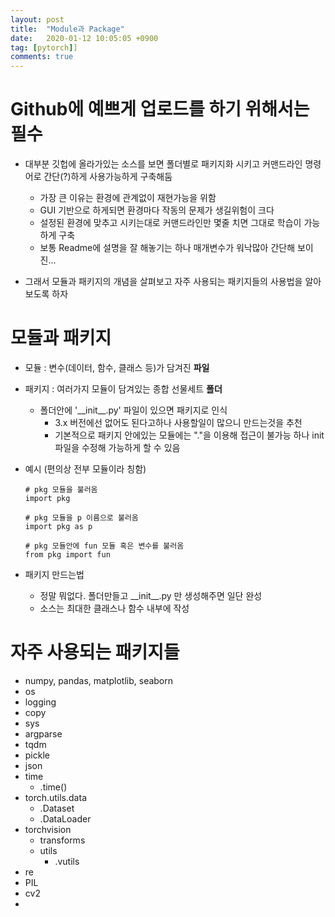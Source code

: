 ```yaml
---
layout: post
title:  "Module과 Package"
date:   2020-01-12 10:05:05 +0900
tag: [pytorch]]
comments: true
---
```

# Github에 예쁘게 업로드를 하기 위해서는 필수
- 대부분 깃헙에 올라가있는 소스를 보면 폴더별로 패키지화 시키고 커맨드라인 명령어로 간단(?)하게 사용가능하게 구축해둠
  - 가장 큰 이유는 환경에 관계없이 재현가능을 위함
  - GUI 기반으로 하게되면 환경마다 작동의 문제가 생길위험이 크다
  - 설정된 환경에 맞추고 시키는대로 커맨드라인만 몇줄 치면 그대로 학습이 가능하게 구축
  - 보통 Readme에 설명을 잘 해놓기는 하나 매개변수가 워낙많아 간단해 보이진...
  
- 그래서 모듈과 패키지의 개념을 살펴보고 자주 사용되는 패키지들의 사용법을 알아보도록 하자
   

# 모듈과 패키지
- 모듈 : 변수(데이터, 함수, 클래스 등)가 담겨진 __파일__
- 패키지 : 여러가지 모듈이 담겨있는 종합 선물세트 __폴더__
  - 폴더안에 '\_\_init\_\_.py' 파일이 있으면 패키지로 인식
    -  3.x 버전에선 없어도 된다고하나 사용할일이 많으니 만드는것을 추천
    - 기본적으로 패키지 안에있는 모듈에는 "."을 이용해 접근이 불가능 하나 init파일을 수정해 가능하게 할 수 있음

- 예시 (편의상 전부 모듈이라 칭함)
    ``` 
    # pkg 모듈을 불러옴
    import pkg

    # pkg 모듈을 p 이름으로 불러옴
    import pkg as p

    # pkg 모듈안에 fun 모듈 혹은 변수를 불러옴
    from pkg import fun
    ```

- 패키지 만드는법
  - 정말 뭐없다. 폴더만들고 \_\_init\_\_.py 만 생성해주면 일단 완성
  - 소스는 최대한 클래스나 함수 내부에 작성

# 자주 사용되는 패키지들

- numpy, pandas, matplotlib, seaborn
- os
- logging
- copy
- sys
- argparse
- tqdm
- pickle
- json
- time
  - .time()
- torch.utils.data
  - .Dataset
  - .DataLoader
- torchvision
  - transforms
  - utils
    - .vutils
- re
- PIL
- cv2
- 